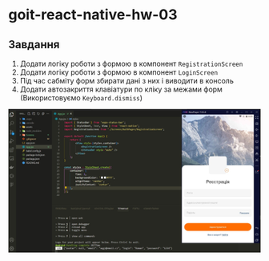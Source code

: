 # goit-react-native-hw-03

## Завдання

1. Додати логіку роботи з формою в компонент `RegistrationScreen`
2. Додати логіку роботи з формою в компонент `LoginScreen`
3. Під час сабміту форм збирати дані з них і виводити в консоль
4. Додати автозакриття клавіатури по кліку за межами форм (Використовуємо `Keyboard.dismiss`)

![Screenshot](./screenshot/Screenshot.jpg)